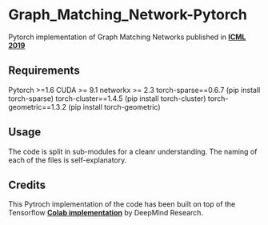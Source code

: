 # Graph_Matching_Network-Pytorch
Pytorch implementation of Graph Matching Networks published in **[ICML 2019](http://proceedings.mlr.press/v97/li19d/li19d.pdf)**

## Requirements
Pytorch >=1.6
CUDA >= 9.1
networkx >= 2.3
torch-sparse==0.6.7 (pip install torch-sparse)
torch-cluster==1.4.5 (pip install torch-cluster)
torch-geometric==1.3.2 (pip install torch-geometric)


## Usage
The code is split in sub-modules for a cleanr understanding.
The naming of each of the files is self-explanatory.

## Credits
This Pytroch implementation of the code has been built on top of the Tensorflow **[Colab implementation](https://colab.research.google.com/github/deepmind/deepmind_research/blob/master/graph_matching_networks/graph_matching_networks.ipynb)** by DeepMind Research.
